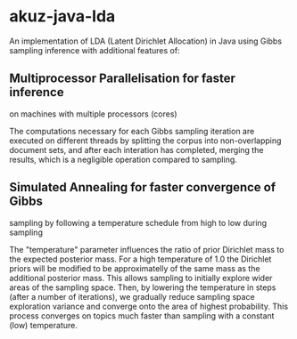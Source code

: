 akuz-java-lda
=============

An implementation of LDA (Latent Dirichlet Allocation) 
in Java using Gibbs sampling inference with additional
features of:

## Multiprocessor Parallelisation for faster inference 
on machines with multiple processors (cores)

The computations necessary for each Gibbs sampling
iteration are executed on different threads by splitting
the corpus into non-overlapping document sets, and after
each interation has completed, merging the results, which
is a negligible operation compared to sampling.

## Simulated Annealing for faster convergence of Gibbs 
sampling by following a temperature schedule 
from high to low during sampling

The "temperature" parameter influences the ratio of prior
Dirichlet mass to the expected posterior mass. For a high 
temperature of 1.0 the Dirichlet priors will be modified 
to be approximatelly of the same mass as the additional
posterior mass. This allows sampling to initially explore
wider areas of the sampling space. Then, by lowering the 
temperature in steps (after a number of iterations), we 
gradually reduce sampling space exploration variance
and converge onto the area of highest probability.
This process converges on topics much faster than
sampling with a constant (low) temperature.
